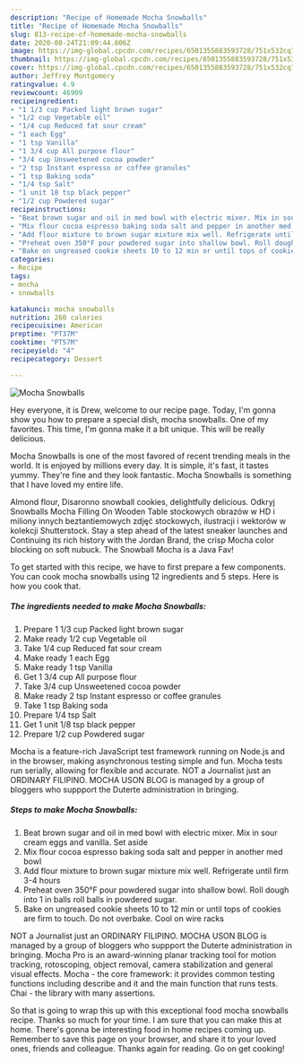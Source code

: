 ```yaml
---
description: "Recipe of Homemade Mocha Snowballs"
title: "Recipe of Homemade Mocha Snowballs"
slug: 813-recipe-of-homemade-mocha-snowballs
date: 2020-08-24T21:09:44.606Z
image: https://img-global.cpcdn.com/recipes/6501355883593728/751x532cq70/mocha-snowballs-recipe-main-photo.jpg
thumbnail: https://img-global.cpcdn.com/recipes/6501355883593728/751x532cq70/mocha-snowballs-recipe-main-photo.jpg
cover: https://img-global.cpcdn.com/recipes/6501355883593728/751x532cq70/mocha-snowballs-recipe-main-photo.jpg
author: Jeffrey Montgomery
ratingvalue: 4.9
reviewcount: 46909
recipeingredient:
- "1 1/3 cup Packed light brown sugar"
- "1/2 cup Vegetable oil"
- "1/4 cup Reduced fat sour cream"
- "1 each Egg"
- "1 tsp Vanilla"
- "1 3/4 cup All purpose flour"
- "3/4 cup Unsweetened cocoa powder"
- "2 tsp Instant espresso or coffee granules"
- "1 tsp Baking soda"
- "1/4 tsp Salt"
- "1 unit 18 tsp black pepper"
- "1/2 cup Powdered sugar"
recipeinstructions:
- "Beat brown sugar and oil in med bowl with electric mixer. Mix in sour cream eggs and vanilla. Set aside"
- "Mix flour cocoa espresso baking soda salt and pepper in another med bowl"
- "Add flour mixture to brown sugar mixture mix well. Refrigerate until firm 3-4 hours"
- "Preheat oven 350°F pour powdered sugar into shallow bowl. Roll dough into 1 in balls roll balls in powdered sugar."
- "Bake on ungreased cookie sheets 10 to 12 min or until tops of cookies are firm to touch. Do not overbake. Cool on wire racks"
categories:
- Recipe
tags:
- mocha
- snowballs

katakunci: mocha snowballs 
nutrition: 260 calories
recipecuisine: American
preptime: "PT37M"
cooktime: "PT57M"
recipeyield: "4"
recipecategory: Dessert

---
```



![Mocha Snowballs](https://img-global.cpcdn.com/recipes/6501355883593728/751x532cq70/mocha-snowballs-recipe-main-photo.jpg)

Hey everyone, it is Drew, welcome to our recipe page. Today, I'm gonna show you how to prepare a special dish, mocha snowballs. One of my favorites. This time, I'm gonna make it a bit unique. This will be really delicious.

Mocha Snowballs is one of the most favored of recent trending meals in the world. It is enjoyed by millions every day. It is simple, it's fast, it tastes yummy. They're fine and they look fantastic. Mocha Snowballs is something that I have loved my entire life.

Almond flour, Disaronno snowball cookies, delightfully delicious. Odkryj Snowballs Mocha Filling On Wooden Table stockowych obrazów w HD i miliony innych beztantiemowych zdjęć stockowych, ilustracji i wektorów w kolekcji Shutterstock. Stay a step ahead of the latest sneaker launches and Continuing its rich history with the Jordan Brand, the crisp Mocha color blocking on soft nubuck. The Snowball Mocha is a Java Fav!


To get started with this recipe, we have to first prepare a few components. You can cook mocha snowballs using 12 ingredients and 5 steps. Here is how you cook that.

<!--inarticleads1-->

##### The ingredients needed to make Mocha Snowballs:

1. Prepare 1 1/3 cup Packed light brown sugar
1. Make ready 1/2 cup Vegetable oil
1. Take 1/4 cup Reduced fat sour cream
1. Make ready 1 each Egg
1. Make ready 1 tsp Vanilla
1. Get 1 3/4 cup All purpose flour
1. Take 3/4 cup Unsweetened cocoa powder
1. Make ready 2 tsp Instant espresso or coffee granules
1. Take 1 tsp Baking soda
1. Prepare 1/4 tsp Salt
1. Get 1 unit 1/8 tsp black pepper
1. Prepare 1/2 cup Powdered sugar


Mocha is a feature-rich JavaScript test framework running on Node.js and in the browser, making asynchronous testing simple and fun. Mocha tests run serially, allowing for flexible and accurate. NOT a Journalist just an ORDINARY FILIPINO. MOCHA USON BLOG is managed by a group of bloggers who suppport the Duterte administration in bringing. 

<!--inarticleads2-->

##### Steps to make Mocha Snowballs:

1. Beat brown sugar and oil in med bowl with electric mixer. Mix in sour cream eggs and vanilla. Set aside
1. Mix flour cocoa espresso baking soda salt and pepper in another med bowl
1. Add flour mixture to brown sugar mixture mix well. Refrigerate until firm 3-4 hours
1. Preheat oven 350°F pour powdered sugar into shallow bowl. Roll dough into 1 in balls roll balls in powdered sugar.
1. Bake on ungreased cookie sheets 10 to 12 min or until tops of cookies are firm to touch. Do not overbake. Cool on wire racks


NOT a Journalist just an ORDINARY FILIPINO. MOCHA USON BLOG is managed by a group of bloggers who suppport the Duterte administration in bringing. Mocha Pro is an award-winning planar tracking tool for motion tracking, rotoscoping, object removal, camera stabilization and general visual effects. Mocha - the core framework: it provides common testing functions including describe and it and the main function that runs tests. Chai - the library with many assertions. 

So that is going to wrap this up with this exceptional food mocha snowballs recipe. Thanks so much for your time. I am sure that you can make this at home. There's gonna be interesting food in home recipes coming up. Remember to save this page on your browser, and share it to your loved ones, friends and colleague. Thanks again for reading. Go on get cooking!
